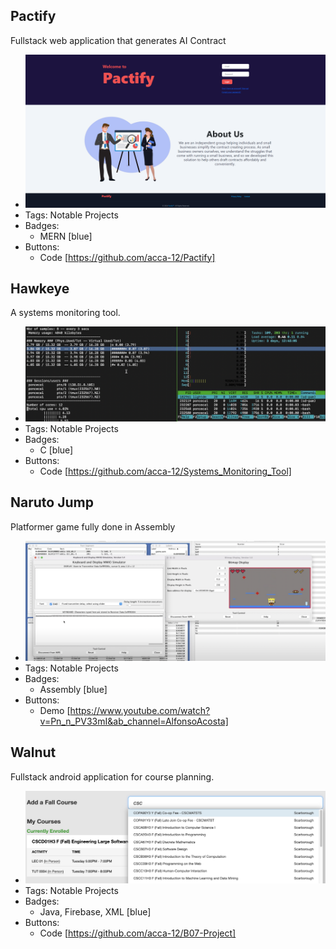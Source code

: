 ## Pactify
Fullstack web application that generates AI Contract
- ![pactify](assets/pactify.png)
- Tags: Notable Projects
- Badges:
  - MERN [blue]
- Buttons:
  - Code [https://github.com/acca-12/Pactify]

## Hawkeye
A systems monitoring tool.
- ![systems](assets/systems.png)
- Tags: Notable Projects
- Badges:
  - C [blue]
- Buttons:
  - Code [https://github.com/acca-12/Systems_Monitoring_Tool]

## Naruto Jump
Platformer game fully done in Assembly
- ![naruto](assets/naruto.png)
- Tags: Notable Projects
- Badges:
  - Assembly [blue]
- Buttons:
  - Demo [https://www.youtube.com/watch?v=Pn_n_PV33mI&ab_channel=AlfonsoAcosta]

## Walnut
Fullstack android application for course planning.
- ![walnut](assets/walnut.png)
- Tags: Notable Projects
- Badges:
  - Java, Firebase, XML [blue]
- Buttons:
  - Code [https://github.com/acca-12/B07-Project]